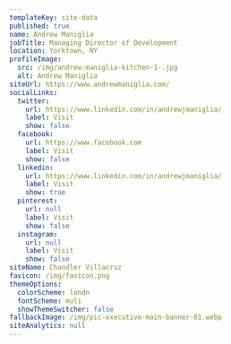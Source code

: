 ```yaml
---
templateKey: site-data
published: true
name: Andrew Maniglia
jobTitle: Managing Director of Development
location: Yorktown, NY
profileImage:
  src: /img/andrew-maniglia-kitchen-1-.jpg
  alt: Andrew Maniglia
siteUrl: https://www.andrewmaniglia.com/
socialLinks:
  twitter:
    url: https://www.linkedin.com/in/andrewjmaniglia/
    label: Visit
    show: false
  facebook:
    url: https://www.facebook.com
    label: Visit
    show: false
  linkedin:
    url: https://www.linkedin.com/in/andrewjmaniglia/
    label: Visit
    show: true
  pinterest:
    url: null
    label: Visit
    show: false
  instagram:
    url: null
    label: Visit
    show: false
siteName: Chandler Villacruz
favicon: /img/favicon.png
themeOptions:
  colorScheme: londn
  fontScheme: muli
  showThemeSwitcher: false
fallbackImage: /img/pic-executive-main-banner-01.webp
siteAnalytics: null
---
```

